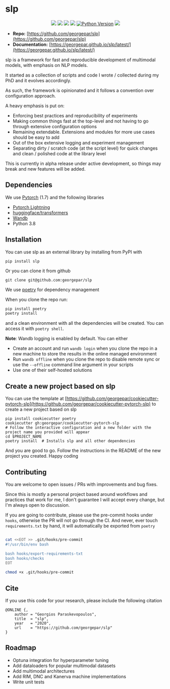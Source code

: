 # slp

<p align="center">
    <img src="https://github.com/georgepar/slp/actions/workflows/ci.yml/badge.svg" />
    <img src="https://github.com/georgepar/slp/actions/workflows/docs.yml/badge.svg" />
    <a href="https://codeclimate.com/github/georgepar/slp/maintainability" alt="Maintainability">
        <img src="https://api.codeclimate.com/v1/badges/d3ad9729ad30aa158737/maintainability" /></a>
    <a href="https://choosealicense.com/licenses/mit/" alt="License: MIT">
        <img src="https://img.shields.io/badge/license-MIT-green.svg" /></a>
    <a href="https://img.shields.io/pypi/pyversions/slp">
        <img alt="Python Version" src="https://img.shields.io/pypi/pyversions/slp" /></a>
    <a href="https://black.readthedocs.io/en/stable/" alt="Code Style: Black">
        <img src="https://img.shields.io/badge/code%20style-black-000000.svg" /></a>
</p>

* **Repo:** [https://github.com/georgepar/slp](https://github.com/georgepar/slp)
* **Documentation:** [https://georgepar.github.io/slp/latest/](https://georgepar.github.io/slp/latest/)


slp is a framework for fast and reproducible development of multimodal models, with emphasis on
NLP models.

It started as a collection of scripts and code I wrote / collected during my PhD and it evolves
accordingly.

As such, the framework is opinionated and it follows a convention over configuration approach.

A heavy emphasis is put on:

- Enforcing best practices and reproducibility of experiments
- Making common things fast at the top-level and not having to go through extensive configuration options
- Remaining extendable. Extensions and modules for more use cases should be easy to add
- Out of the box extensive logging and experiment management
- Separating dirty / scratch code (at the script level) for quick changes and clean / polished code at the library level

This is currently in alpha release under active development, so things may break and new features
will be added.

## Dependencies

We use [Pytorch](https://pytorch.org/) (1.7) and the following libraries

- [Pytorch Lightning](https://pytorch-lightning.readthedocs.io/en/stable/)
- [huggingface/transformers](https://huggingface.co/transformers/)
- [Wandb](https://wandb.ai/)
- Python 3.8

## Installation

You can use slp as an external library by installing from PyPI with

```
pip install slp
```

Or you can clone it from github

```
git clone git@github.com:georgepar/slp
```

We use [poetry](https://python-poetry.org/) for dependency management

When you clone the repo run:

```bash
pip install poetry
poetry install
```

and a clean environment with all the dependencies will be created.
You can access it with `poetry shell`.

**Note**: Wandb logging is enabled by default. You can either

- Create an account and run `wandb login` when you clone the repo in a new machine to store the results in the online managed environment
- Run `wandb offline` when you clone the repo to disable remote sync or use the `--offline` command
  line argument in your scripts
- Use one of their self-hosted solutions


## Create a new project based on slp

You can use the template at [https://github.com/georgepar/cookiecutter-pytorch-slp](https://github.com/georgepar/cookiecutter-pytorch-slp)
to create a new project based on slp

```
pip install cookiecutter poetry
cookiecutter gh:georgepar/cookiecutter-pytorch-slp
# Follow the interactive configuration and a new folder with the project name you provided will appear
cd $PROJECT_NAME
poetry install  # Installs slp and all other dependencies
```

And you are good to go. Follow the instructions in the README of the new project you created. Happy coding

## Contributing

You are welcome to open issues / PRs with improvements and bug fixes.

Since this is mostly a personal project based around workflows and practices that work for me, I don't guarantee I will accept every change, but I'm always open to discussion.

If you are going to contribute, please use the pre-commit hooks under `hooks`, otherwise the PR will not go through the CI. And never, ever touch `requirements.txt` by hand, it will automatically be exported from `poetry`

```bash

cat <<EOT >> .git/hooks/pre-commit
#!/usr/bin/env bash

bash hooks/export-requirements-txt
bash hooks/checks
EOT

chmod +x .git/hooks/pre-commit
```

## Cite

If you use this code for your research, please include the following citation

```
@ONLINE {,
    author = "Georgios Paraskevopoulos",
    title  = "slp",
    year   = "2020",
    url    = "https://github.com/georgepar/slp"
}
```


## Roadmap

* Optuna integration for hyperparameter tuning
* Add dataloaders for popular multimodal datasets
* Add multimodal architectures
* Add RIM, DNC and Kanerva machine implementations
* Write unit tests
